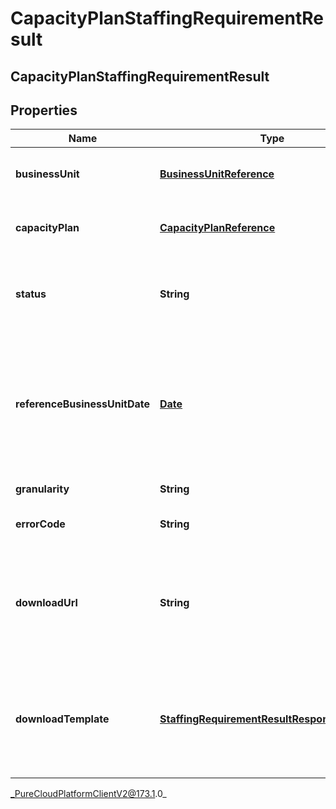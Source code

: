# CapacityPlanStaffingRequirementResult

## CapacityPlanStaffingRequirementResult

## Properties

|Name | Type | Description | Notes|
|------------ | ------------- | ------------- | -------------|
| **businessUnit** | [**BusinessUnitReference**](BusinessUnitReference) | The business unit to which the capacity plan belongs | |
| **capacityPlan** | [**CapacityPlanReference**](CapacityPlanReference) | The capacity plan for which requirements are generated | |
| **status** | **String** | The status of the requirement generation of the capacity plan | |
| **referenceBusinessUnitDate** | [**Date**](Date) | The reference date for interval-based data for the requirements. Dates are represented as an ISO-8601 string. For example: yyyy-MM-dd | |
| **granularity** | **String** | Granularity of the intervals | |
| **errorCode** | **String** | The error code when status is &#39;Failed&#39; | [optional] |
| **downloadUrl** | **String** | The URL to get the requirements results for the capacity plan. It will be populated if the status is &#39;Complete&#39; | [optional] |
| **downloadTemplate** | [**StaffingRequirementResultResponseTemplate**](StaffingRequirementResultResponseTemplate) | Staffing requirement results always come through downloadUrl, the schema included here is just for documentation | [optional] |



_PureCloudPlatformClientV2@173.1.0_
